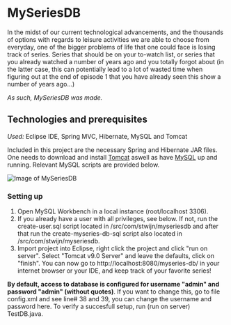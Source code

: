 # MySeriesDB

In the midst of our current technological advancements, and the thousands of options with regards to leisure activities we are able to choose from everyday, one of the bigger problems of life that one could face is losing track of series. Series that should be on your to-watch list, or series that you already watched a number of years ago and you totally forgot about (in the latter case, this can potentially lead to a lot of wasted time when figuring out at the end of episode 1 that you have already seen this show a number of years ago...)

*As such, MySeriesDB was made.*

## Technologies and prerequisites
*Used:* Eclipse IDE, Spring MVC, Hibernate, MySQL and Tomcat

Included in this project are the necessary Spring and Hibernate JAR files. One needs to download and install [Tomcat](http://tomcat.apache.org/) aswell as have [MySQL](https://dev.mysql.com/downloads/mysql/) up and running. Relevant MySQL scripts are provided below.


![Image of MySeriesDB](https://i.imgur.com/lwKFNuQ.png)

### Setting up

1. Open MySQL Workbench in a local instance (root/localhost 3306). 
2. If you already have a user with all privileges, see below.  If not, run the create-user.sql script located in /src/com/stwijn/myseriesdb and after that run the create-myseries-db-sql script also located in /src/com/stwijn/myseriesdb. 
3. Import project into Eclipse, right click the project and click "run on server". Select "Tomcat v9.0 Server" and leave the defaults, click on "finish".
You can now go to http://localhost:8080/myseries-db/ in your internet browser or your IDE, and keep track of your favorite series!


**By default, access to database is configured for username "admin" and password "admin" (without quotes)**. If you want to change this, go to file config.xml and see line# 38 and 39, you can change the username and password here. To verify a succesfull setup, run (run on server) TestDB.java.

